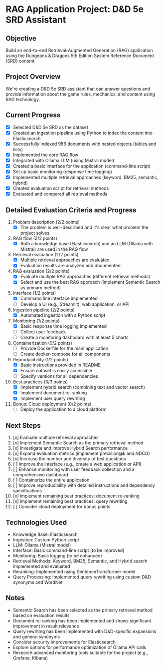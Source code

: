 # RAG Application Project: D&D 5e SRD Assistant

## Objective
Build an end-to-end Retrieval-Augmented Generation (RAG) application using the Dungeons & Dragons 5th Edition System Reference Document (SRD) content.

## Project Overview
We're creating a D&D 5e SRD assistant that can answer questions and provide information about the game rules, mechanics, and content using RAG technology.

## Current Progress
- [x] Selected D&D 5e SRD as the dataset
- [x] Created an ingestion pipeline using Python to index the content into Elasticsearch
- [x] Successfully indexed 986 documents with nested objects (tables and lists)
- [x] Implemented the core RAG flow
- [x] Integrated with Ollama LLM (using Mistral model)
- [x] Created a basic interface for the application (command-line script)
- [x] Set up basic monitoring (response time logging)
- [x] Implemented multiple retrieval approaches (keyword, BM25, semantic, hybrid)
- [x] Created evaluation script for retrieval methods
- [x] Evaluated and compared all retrieval methods

## Detailed Evaluation Criteria and Progress

1. Problem description (2/2 points)
   - [x] The problem is well-described and it's clear what problem the project solves

2. RAG flow (2/2 points)
   - [x] Both a knowledge base (Elasticsearch) and an LLM (Ollama with Mistral) are used in the RAG flow

3. Retrieval evaluation (2/2 points)
   - [x] Multiple retrieval approaches are evaluated
   - [x] Evaluation results are analyzed and documented

4. RAG evaluation (2/2 points)
   - [x] Evaluate multiple RAG approaches (different retrieval methods)
   - [x] Select and use the best RAG approach (implement Semantic Search as primary method)

5. Interface (1/2 points)
   - [x] Command line interface implemented
   - [ ] Develop a UI (e.g., Streamlit), web application, or API

6. Ingestion pipeline (2/2 points)
   - [x] Automated ingestion with a Python script

7. Monitoring (1/2 points)
   - [x] Basic response time logging implemented
   - [ ] Collect user feedback
   - [ ] Create a monitoring dashboard with at least 5 charts

8. Containerization (0/2 points)
   - [ ] Provide Dockerfile for the main application
   - [ ] Create docker-compose for all components

9. Reproducibility (1/2 points)
   - [x] Basic instructions provided in README
   - [X] Ensure dataset is easily accessible
   - [ ] Specify versions for all dependencies

10. Best practices (3/3 points)
    - [x] Implement hybrid search (combining text and vector search)
    - [x] Implement document re-ranking
    - [x] Implement user query rewriting

11. Bonus: Cloud deployment (0/2 points)
    - [ ] Deploy the application to a cloud platform

## Next Steps
1. [x] Evaluate multiple retrieval approaches
2. [x] Implement Semantic Search as the primary retrieval method
3. [x] Investigate and improve Hybrid Search performance
4. [x] Expand evaluation metrics (implement precision@k and NDCG)
5. [x] Increase the number and diversity of test questions
6. [ ] Improve the interface (e.g., create a web application or API)
7. [ ] Enhance monitoring with user feedback collection and a comprehensive dashboard
8. [ ] Containerize the entire application
9. [ ] Improve reproducibility with detailed instructions and dependency specifications
10. [x] Implement remaining best practices: document re-ranking
11. [x] Implement remaining best practices: query rewriting
12. [ ] Consider cloud deployment for bonus points

## Technologies Used
- Knowledge Base: Elasticsearch
- Ingestion: Custom Python script
- LLM: Ollama (Mistral model)
- Interface: Basic command-line script (to be improved)
- Monitoring: Basic logging (to be enhanced)
- Retrieval Methods: Keyword, BM25, Semantic, and Hybrid search implemented and evaluated
- Reranking: Implemented using SentenceTransformer model
- Query Processing: Implemented query rewriting using custom D&D synonyms and WordNet

## Notes
- Semantic Search has been selected as the primary retrieval method based on evaluation results
- Document re-ranking has been implemented and shows significant improvement in result relevance
- Query rewriting has been implemented with D&D-specific expansions and general synonyms
- Consider security improvements for Elasticsearch
- Explore options for performance optimization of Ollama API calls
- Research advanced monitoring tools suitable for the project (e.g., Grafana, Kibana)
